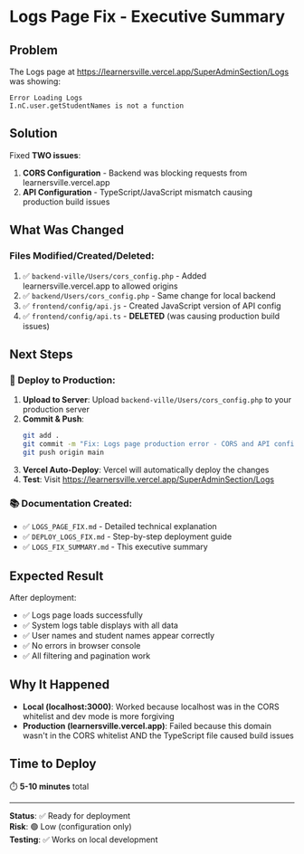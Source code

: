 # Logs Page Fix - Executive Summary

## Problem
The Logs page at https://learnersville.vercel.app/SuperAdminSection/Logs was showing:
```
Error Loading Logs
I.nC.user.getStudentNames is not a function
```

## Solution
Fixed **TWO issues**:

1. **CORS Configuration** - Backend was blocking requests from learnersville.vercel.app
2. **API Configuration** - TypeScript/JavaScript mismatch causing production build issues

## What Was Changed

### Files Modified/Created/Deleted:

1. ✅ `backend-ville/Users/cors_config.php` - Added learnersville.vercel.app to allowed origins
2. ✅ `backend/Users/cors_config.php` - Same change for local backend
3. ✅ `frontend/config/api.js` - Created JavaScript version of API config
4. ✅ `frontend/config/api.ts` - **DELETED** (was causing production build issues)

## Next Steps

### 🚀 Deploy to Production:

1. **Upload to Server**: Upload `backend-ville/Users/cors_config.php` to your production server
2. **Commit & Push**: 
   ```bash
   git add .
   git commit -m "Fix: Logs page production error - CORS and API config"
   git push origin main
   ```
3. **Vercel Auto-Deploy**: Vercel will automatically deploy the changes
4. **Test**: Visit https://learnersville.vercel.app/SuperAdminSection/Logs

### 📚 Documentation Created:

- ✅ `LOGS_PAGE_FIX.md` - Detailed technical explanation
- ✅ `DEPLOY_LOGS_FIX.md` - Step-by-step deployment guide
- ✅ `LOGS_FIX_SUMMARY.md` - This executive summary

## Expected Result

After deployment:
- ✅ Logs page loads successfully
- ✅ System logs table displays with all data
- ✅ User names and student names appear correctly
- ✅ No errors in browser console
- ✅ All filtering and pagination work

## Why It Happened

- **Local (localhost:3000)**: Worked because localhost was in the CORS whitelist and dev mode is more forgiving
- **Production (learnersville.vercel.app)**: Failed because this domain wasn't in the CORS whitelist AND the TypeScript file caused build issues

## Time to Deploy
⏱️ **5-10 minutes** total

---

**Status**: ✅ Ready for deployment  
**Risk**: 🟢 Low (configuration only)  
**Testing**: ✅ Works on local development

